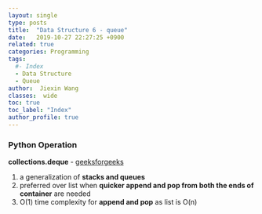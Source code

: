 ```yaml
---
layout: single
type: posts
title:  "Data Structure 6 - queue"
date:   2019-10-27 22:27:25 +0900
related: true
categories: Programming
tags:
  #- Index
  - Data Structure
  - Queue
author:  Jiexin Wang
classes:  wide
toc: true
toc_label: "Index"
author_profile: true
---
```


### Python Operation

**collections.deque** - [geeksforgeeks](https://www.geeksforgeeks.org/deque-in-python/)  
1. a generalization of **stacks and queues**  
2. preferred over list when **quicker append and pop from both the ends of container** are needed  
3. O(1) time complexity for **append and pop** as list is O(n)

```python
